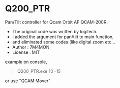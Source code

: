 # Q200_PTR
Pan/Tilt controller for Qcam Orbit AF QCAM-200R.

 * The original code was written by logitech.
 * I added the argument for pan/tilt to main function, 
 * and eliminated some codes (like digital zoom etc...
 * Author : 7M4MON
 * License : MIT

example 
on console,
> Q200_PTR.exe 10 -15

or use "QCAM Mover"

